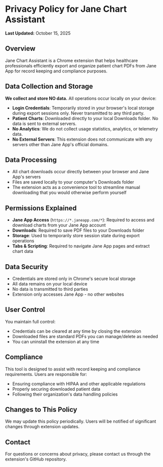 # Privacy Policy for Jane Chart Assistant

**Last Updated:** October 15, 2025

## Overview
Jane Chart Assistant is a Chrome extension that helps healthcare professionals efficiently export and organize patient chart PDFs from Jane App for record keeping and compliance purposes.

## Data Collection and Storage
**We collect and store NO data.** All operations occur locally on your device:

- **Login Credentials**: Temporarily stored in your browser's local storage during export sessions only. Never transmitted to any third party.
- **Patient Charts**: Downloaded directly to your local Downloads folder. No data is sent to external servers.
- **No Analytics**: We do not collect usage statistics, analytics, or telemetry data.
- **No External Servers**: This extension does not communicate with any servers other than Jane App's official domains.

## Data Processing
- All chart downloads occur directly between your browser and Jane App's servers
- Files are saved locally to your computer's Downloads folder
- The extension acts as a convenience tool to streamline manual downloading that you would otherwise perform yourself

## Permissions Explained
- **Jane App Access** (`https://*.janeapp.com/*`): Required to access and download charts from your Jane App account
- **Downloads**: Required to save PDF files to your Downloads folder
- **Storage**: Used to temporarily store session state during export operations
- **Tabs & Scripting**: Required to navigate Jane App pages and extract chart data

## Data Security
- Credentials are stored only in Chrome's secure local storage
- All data remains on your local device
- No data is transmitted to third parties
- Extension only accesses Jane App - no other websites

## User Control
You maintain full control:
- Credentials can be cleared at any time by closing the extension
- Downloaded files are standard PDFs you can manage/delete as needed
- You can uninstall the extension at any time

## Compliance
This tool is designed to assist with record keeping and compliance requirements. Users are responsible for:
- Ensuring compliance with HIPAA and other applicable regulations
- Properly securing downloaded patient data
- Following their organization's data handling policies

## Changes to This Policy
We may update this policy periodically. Users will be notified of significant changes through extension updates.

## Contact
For questions or concerns about privacy, please contact us through the extension's GitHub repository.
